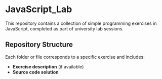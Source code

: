 # JavaScript_Lab

This repository contains a collection of simple programming exercises in JavaScript, completed as part of university lab sessions.

## Repository Structure
Each folder or file corresponds to a specific exercise and includes:
- **Exercise description** (if available)
- **Source code solution**
